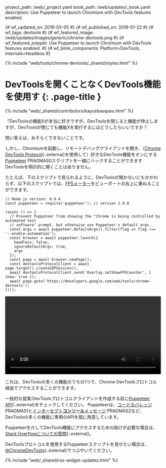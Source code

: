 project_path: /web/_project.yaml
book_path: /web/updates/_book.yaml
description: Use Puppeteer to launch Chromium with DevTools features enabled.
<span lang="ja-x-mtfrom-en">

{# wf_updated_on: 2018-03-05 #}
{# wf_published_on: 2018-01-22 #}
{# wf_tags: devtools #}
{# wf_featured_image: /web/updates/images/generic/chrome-devtools.png #}
{# wf_featured_snippet: Use Puppeteer to launch Chromium with DevTools features enabled. #}
{# wf_blink_components: Platform>DevTools, Internals>Headless #}

{% include "web/tools/chrome-devtools/_shared/styles.html" %}

# DevToolsを開くことなくDevTools機能を使用す {: .page-title }

{% include "web/_shared/contributors/kaycebasques.html" %}

「DevToolsの機能Xが本当に好きですが、DevToolsを閉じると機能が停止しますが、DevToolsが閉じても機能Xを実行するにはどうしたらいいですか？

短い答えは、おそらくできないことです。

しかし、Chromiumを起動し、リモートデバッグクライアントを開き、（[Chrome DevTools Protocol][puppeteer]{:.external}を使用して）好きなDevTools機能をオンにする[Puppeteer][CDP] PRAGMAS0スクリプトを一緒にハックすることができますDevToolsを明示的に開くことはありません。

[puppeteer]: https://github.com/GoogleChrome/puppeteer
[CDP]: https://chromedevtools.github.io/devtools-protocol/

たとえば、下のスクリプトで見られるように、DevToolsが開かないにもかかわらず、以下のスクリプトでは、[FPSメーター][FPS]をビューポートの右上に重ねることができます。

[FPS]: /web/tools/chrome-devtools/evaluate-performance/reference#fps-meter

    // Node.js version: 8.9.4
    const puppeteer = require('puppeteer'); // version 1.0.0

    (async () => {
      // Prevent Puppeteer from showing the "Chrome is being controlled by automated test
      // software" prompt, but otherwise use Puppeteer's default args.
      const args = await puppeteer.defaultArgs().filter(flag => flag !== '--enable-automation');
      const browser = await puppeteer.launch({
        headless: false,
        ignoreDefaultArgs: true,
        args
      });
      const page = await browser.newPage();
      const devtoolsProtocolClient = await page.target().createCDPSession();
      await devtoolsProtocolClient.send('Overlay.setShowFPSCounter', { show: true });
      await page.goto('https://developers.google.com/web/tools/chrome-devtools');
    })();

<style>   video { width: 100%; } </style>

<video controls>   <source src="https://storage.googleapis.com/webfundamentals-assets/updates/2018/01/devtools.mp4"> </video>

これは、DevToolsの多くの機能のうちの1つで、Chrome DevToolsプロトコル経由でアクセスすることができます。

一般的な提案:DevToolsプロトコルクライアントを作成する前に[Puppeteer API][API]{:.external}をチェックしてください。 Puppeteerは、[コードカバレッジ][coverage] PRAGMAS1と[インターセプト**コンソール**メッセージ][console] PRAGMAS2など、DevToolsの多くの機能に専用のAPIを既に用意しています。

[API]: https://github.com/GoogleChrome/puppeteer/blob/master/docs/api.md
[coverage]: https://github.com/GoogleChrome/puppeteer/blob/master/docs/api.md#class-coverage
[console]: https://github.com/GoogleChrome/puppeteer/blob/master/docs/api.md#event-console

Puppeteerを介してDevTools機能にアクセスするための助けが必要な場合は、[Stack Overflowについての質問][SO]{:.external}。

DevToolsプロトコルを使用するPuppeteerスクリプトを見せたい場合は、[@ChromeDevTools][twitter]{:.external}でつぶやいてください。

[SO]: https://stackoverflow.com/questions/ask?tags=google-chrome-devtools,puppeteer
[twitter]: https://twitter.com/chromedevtools

{% include "web/_shared/rss-widget-updates.html" %}

</span>
